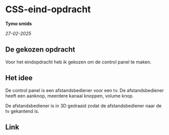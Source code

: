# CSS-eind-opdracht

**Tymo smids**

*27-02-2025*

## De gekozen opdracht

Voor het eindopdracht heb ik gekozen om de control panel te maken.

## Het idee

De control panel is een afstandsbediener voor een tv.
De afstandsbediener heeft een aanknop, meerdere kanaal knoppen, volume knop.

De afstandsbediener is in 3D gedraaid zodat de afstandsbediener naar de tv gekantend is.

## Link
